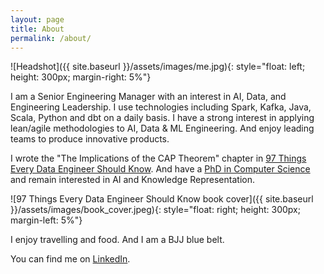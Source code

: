 ```yaml
---
layout: page
title: About
permalink: /about/
---
```


![Headshot]({{ site.baseurl }}/assets/images/me.jpg){: style="float: left; height: 300px; margin-right: 5%"}

I am a Senior Engineering Manager with an interest in AI, Data, and Engineering Leadership. I use technologies including Spark, Kafka, Java, Scala, Python and dbt on a daily basis. I have a strong interest in applying lean/agile methodologies to AI, Data & ML Engineering. And enjoy leading teams to produce innovative products.

I wrote the "The Implications of the CAP Theorem" chapter in [97 Things Every Data Engineer Should Know](https://www.oreilly.com/library/view/97-things-every/9781492062400/). And have a [PhD in Computer Science](https://core.ac.uk/outputs/80770690/) and remain interested in AI and Knowledge Representation.

![97 Things Every Data Engineer Should Know book cover]({{ site.baseurl }}/assets/images/book_cover.jpeg){: style="float: right; height: 300px; margin-left: 5%"}

I enjoy travelling and food. And I am a BJJ blue belt.

You can find me on [LinkedIn](https://uk.linkedin.com/in/psdoran).
